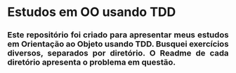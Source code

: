 # Estudos em OO usando TDD

<h2 style="text-align: justify; font-size: large"> Este repositório foi criado para apresentar meus estudos em Orientação ao Objeto usando TDD. Busquei exercícios diversos, separados por diretório. O Readme de cada diretório apresenta o problema em questão.</h2>

